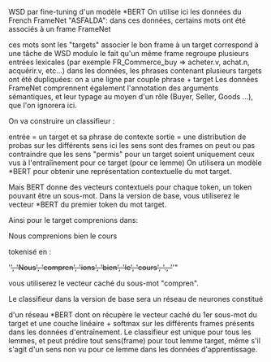 WSD par fine-tuning d'un modèle *BERT
On utilise ici les données du French FrameNet "ASFALDA": dans ces données, certains mots ont été associés à un frame FrameNet

ces mots sont les "targets"
associer le bon frame à un target correspond à une tâche de WSD
modulo le fait qu'un même frame regroupe plusieurs entrées lexicales (par exemple FR_Commerce_buy => acheter.v, achat.n, acquérir.v, etc...)
dans les données, les phrases contenant plusieurs targets ont été dupliquées: on a une ligne par couple phrase + target
Les données FrameNet comprennent également l'annotation des arguments sémantiques, et leur typage au moyen d'un rôle (Buyer, Seller, Goods ...), que l'on ignorera ici.

On va construire un classifieur :

entrée = un target et sa phrase de contexte
sortie = une distribution de probas sur les différents sens
ici les sens sont des frames
on peut ou pas contraindre que les sens "permis" pour un target soient uniquement ceux vus à l'entraîînement pour ce target (pour ce lemme)
On utilisera un modèle *BERT pour obtenir une représentation contextuelle du mot target.

Mais BERT donne des vecteurs contextuels pour chaque token, un token pouvant être un sous-mot. Dans la version de base, vous utiliserez le vecteur *BERT du premier token du mot target.

Ainsi pour le target comprenions dans:

Nous comprenions bien le cours

tokenisé en :

\'<s>', 'Nous</w>', 'compren', 'ions</w>', 'bien</w>', 'le</w>', 'cours</w>', '.</w>, '</s>'"

vous utiliserez le vecteur caché du sous-mot "compren".

Le classifieur dans la version de base sera un réseau de neurones constitué

d'un réseau *BERT
dont on récupère le vecteur caché du 1er sous-mot du target
et une couche linéaire + softmax sur les différents frames présents dans les données d'entraînement.
Le classifieur est unique pour tous les lemmes, et peut prédire tout sens(frame) pour tout lemme target, même s'il s'agit d'un sens non vu pour ce lemme dans les données d'apprentissage.
